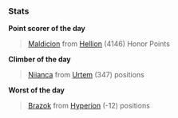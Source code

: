 

### Stats

**Point scorer of the day**
>[Maldicion](/#/character/Hellion/460784) from [Hellion](/#/ranking/Hellion)  (4146) Honor Points


**Climber of the day**
>[Niianca](/#/character/Urtem/700829) from [Urtem](/#/ranking/Urtem)  (347) positions


**Worst of the day**
>[Brazok](/#/character/Hyperion/879606) from [Hyperion](/#/ranking/Hyperion)  (-12) positions


